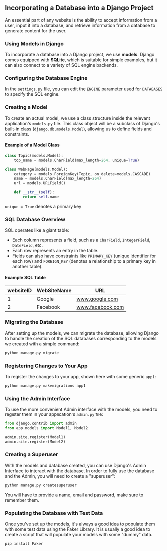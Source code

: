 ## Incorporating a Database into a Django Project

An essential part of any website is the ability to accept information from a user, input it into a database, and retrieve information from a database to generate content for the user.

### Using Models in Django

To incorporate a database into a Django project, we use **models**. Django comes equipped with **SQLite**, which is suitable for simple examples, but it can also connect to a variety of SQL engine backends.

### Configuring the Database Engine

In the `settings.py` file, you can edit the `ENGINE` parameter used for `DATABASES` to specify the SQL engine.

### Creating a Model

To create an actual model, we use a class structure inside the relevant application's `models.py` file. This class object will be a subclass of Django's built-in class (`django.db.models.Model`), allowing us to define fields and constraints.

#### Example of a Model Class

```python
class Topic(models.Model):
    top_name = models.CharField(max_length=264, unique=True) 

class WebPage(models.Model):
    category = models.ForeignKey(Topic, on_delete=models.CASCADE)
    name = models.CharField(max_length=264)
    url = models.URLField()

    def __str__(self):
        return self.name
```
``unique = True`` denotes a primary key

### SQL Database Overview

SQL operates like a giant table:

- Each column represents a field, such as a `CharField`, `IntegerField`, `DateField`, etc.
- Each row represents an entry in the table.
- Fields can also have constraints like `PRIMARY_KEY` (unique identifier for each row) and `FOREIGN_KEY` (denotes a relationship to a primary key in another table).

#### Example SQL Table

| websiteID | WebSiteName | URL                |
|-----------|-------------|--------------------|
| 1         | Google      | www.google.com     |
| 2         | Facebook    | www.facebook.com   |

### Migrating the Database

After setting up the models, we can migrate the database, allowing Django to handle the creation of the SQL databases corresponding to the models we created with a simple command:

```bash
python manage.py migrate
```

### Registering Changes to Your App

To register the changes to your app, shown here with some generic `app1`:

```bash
python manage.py makemigrations app1
```

### Using the Admin Interface

To use the more convenient Admin interface with the models, you need to register them in your application's `admin.py` file:

```python
from django.contrib import admin
from app.models import Model1, Model2

admin.site.register(Model1)
admin.site.register(Model2)
```

### Creating a Superuser

With the models and database created, you can use Django's Admin Interface to interact with the database. In order to fully use the database and the Admin, you will need to create a "superuser":

```bash
python manage.py createsuperuser
```
You will have to provide a name, email and password, make sure to remember them.

### Populating the Database with Test Data

Once you've set up the models, it's always a good idea to populate them with some test data using the Faker Library.
It is usually a good idea to create a script that will populate your models with some "dummy" data.

```bash
pip install Faker
```

